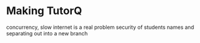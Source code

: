 # Making TutorQ

concurrency, slow internet is a real problem
security of students names and separating out into a new branch

